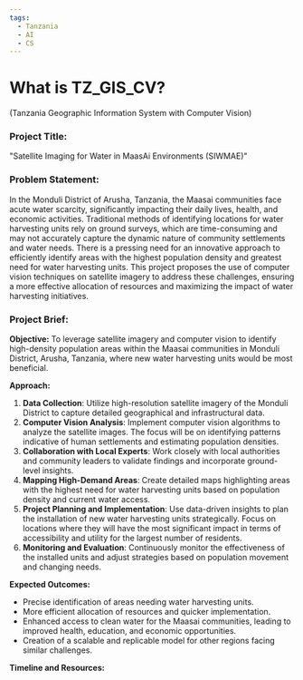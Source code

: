 ```yaml
---
tags:
  - Tanzania
  - AI
  - CS
---
```




# What is TZ_GIS_CV?
(Tanzania Geographic Information System with Computer Vision)

### Project Title:
"Satellite Imaging for Water in MaasAi Environments (SIWMAE)"

### Problem Statement:
In the Monduli District of Arusha, Tanzania, the Maasai communities face acute water scarcity, significantly impacting their daily lives, health, and economic activities. Traditional methods of identifying locations for water harvesting units rely on ground surveys, which are time-consuming and may not accurately capture the dynamic nature of community settlements and water needs. There is a pressing need for an innovative approach to efficiently identify areas with the highest population density and greatest need for water harvesting units. This project proposes the use of computer vision techniques on satellite imagery to address these challenges, ensuring a more effective allocation of resources and maximizing the impact of water harvesting initiatives.

### Project Brief:
**Objective:**
To leverage satellite imagery and computer vision to identify high-density population areas within the Maasai communities in Monduli District, Arusha, Tanzania, where new water harvesting units would be most beneficial.

**Approach:**
1. **Data Collection**: Utilize high-resolution satellite imagery of the Monduli District to capture detailed geographical and infrastructural data.
2. **Computer Vision Analysis**: Implement computer vision algorithms to analyze the satellite images. The focus will be on identifying patterns indicative of human settlements and estimating population densities.
3. **Collaboration with Local Experts**: Work closely with local authorities and community leaders to validate findings and incorporate ground-level insights.
4. **Mapping High-Demand Areas**: Create detailed maps highlighting areas with the highest need for water harvesting units based on population density and current water access.
5. **Project Planning and Implementation**: Use data-driven insights to plan the installation of new water harvesting units strategically. Focus on locations where they will have the most significant impact in terms of accessibility and utility for the largest number of residents.
6. **Monitoring and Evaluation**: Continuously monitor the effectiveness of the installed units and adjust strategies based on population movement and changing needs.

**Expected Outcomes:**
- Precise identification of areas needing water harvesting units.
- More efficient allocation of resources and quicker implementation.
- Enhanced access to clean water for the Maasai communities, leading to improved health, education, and economic opportunities.
- Creation of a scalable and replicable model for other regions facing similar challenges.

**Timeline and Resources:**

